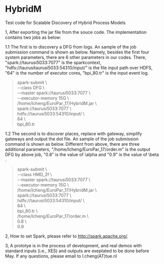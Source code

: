 # HybridM
Test code for Scalable Discovery of Hybrid Process Models


1, After exporting the jar file from the souce code. The implementation contains two jobs as below:

1.1 The first is to discovery a DFG from logs. An sample of the job submission command is shown as below. Namely, besides the first four system parameters, there are 6 other parameters in our codes. There, "spark://taurusi5033:7077" is the sparkcontext, "hdfs://taurusitaurusi5033:54310/input/" is the file input path over HDFS, "64" is the number of executor cores, "bpi_80.tr" is the input event log.

> spark-submit \ <br/>
  --class DFG \ <br/>
  --master spark://taurusi5033:7077 \ <br/>
  --executor-memory 15G \ <br/>
  /home/lcheng/EuroPar_17/HybridM.jar \ <br/>
  spark://taurusi5033:7077 \ <br/>
  hdfs://taurusi5033:54310/input/ \ <br/>
  64 \ <br/>
  bpi_80.tr <br/>

1.2 The second is to discover places, replace with gateway, simplify gateways and output the dot file. An sample of the job submission command is shown as below. Different from above, there are three additional parameters, "/home/lcheng/EuroPar_17/order.m" is the output DFG by above job, "0.8" is the value of \alpha and "0.9" is the value of \beta .

> spark-submit \ <br/>
  --class HMD_2f \ <br/>
  --master spark://taurusi5033:7077 \ <br/>
  --executor-memory 15G \ <br/>
  /home/lcheng/EuroPar_17/HybridM.jar \ <br/>
  spark://taurusi5033:7077 \ <br/>
  hdfs://taurusi5033:54310/input/ \ <br/>
  64 \ <br/>
  bpi_80.tr \ <br/>
  /home/lcheng/EuroPar_17/order.m \ <br/>
  0.8 \ <br/>
  0.9 <br/>
  
  
2, How to set Spark, please refer to http://spark.apache.org/.

3, A prototye is in the process of development, and real demos with standard inputs (i.e., XES) and outputs are exeptated to be done before May. If any questions, please email to l.cheng(AT)tue.nl
